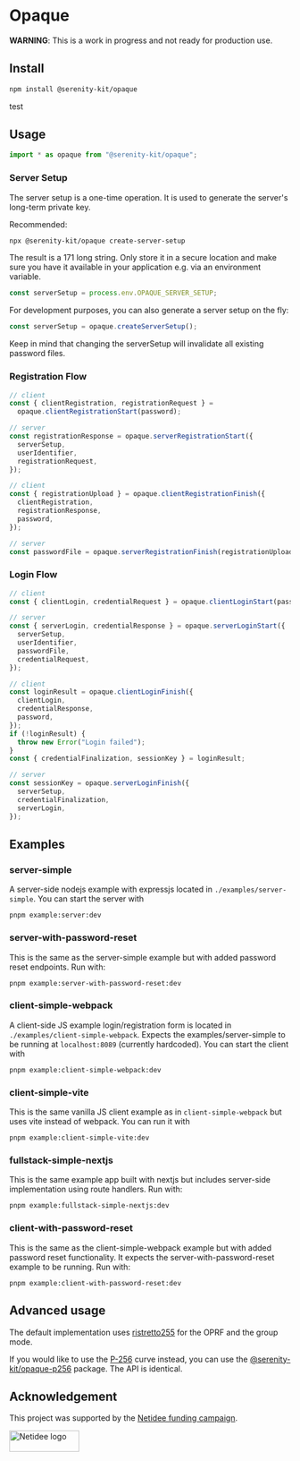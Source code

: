 # Opaque

**WARNING**: This is a work in progress and not ready for production use.

## Install

```sh
npm install @serenity-kit/opaque
```

test

## Usage

```ts
import * as opaque from "@serenity-kit/opaque";
```

### Server Setup

The server setup is a one-time operation. It is used to generate the server's long-term private key.

Recommended:

```bash
npx @serenity-kit/opaque create-server-setup
```

The result is a 171 long string. Only store it in a secure location and make sure you have it available in your application e.g. via an environment variable.

```ts
const serverSetup = process.env.OPAQUE_SERVER_SETUP;
```

For development purposes, you can also generate a server setup on the fly:

```ts
const serverSetup = opaque.createServerSetup();
```

Keep in mind that changing the serverSetup will invalidate all existing password files.

### Registration Flow

```ts
// client
const { clientRegistration, registrationRequest } =
  opaque.clientRegistrationStart(password);
```

```ts
// server
const registrationResponse = opaque.serverRegistrationStart({
  serverSetup,
  userIdentifier,
  registrationRequest,
});
```

```ts
// client
const { registrationUpload } = opaque.clientRegistrationFinish({
  clientRegistration,
  registrationResponse,
  password,
});
```

```ts
// server
const passwordFile = opaque.serverRegistrationFinish(registrationUpload);
```

### Login Flow

```ts
// client
const { clientLogin, credentialRequest } = opaque.clientLoginStart(password);
```

```ts
// server
const { serverLogin, credentialResponse } = opaque.serverLoginStart({
  serverSetup,
  userIdentifier,
  passwordFile,
  credentialRequest,
});
```

```ts
// client
const loginResult = opaque.clientLoginFinish({
  clientLogin,
  credentialResponse,
  password,
});
if (!loginResult) {
  throw new Error("Login failed");
}
const { credentialFinalization, sessionKey } = loginResult;
```

```ts
// server
const sessionKey = opaque.serverLoginFinish({
  serverSetup,
  credentialFinalization,
  serverLogin,
});
```

## Examples

### server-simple

A server-side nodejs example with expressjs located in `./examples/server-simple`.
You can start the server with

```
pnpm example:server:dev
```

### server-with-password-reset

This is the same as the server-simple example but with added password reset endpoints.
Run with:

```
pnpm example:server-with-password-reset:dev
```

### client-simple-webpack

A client-side JS example login/registration form is located in `./examples/client-simple-webpack`.
Expects the examples/server-simple to be running at `localhost:8089` (currently hardcoded).
You can start the client with

```
pnpm example:client-simple-webpack:dev
```

### client-simple-vite

This is the same vanilla JS client example as in `client-simple-webpack` but uses vite instead of webpack.
You can run it with

```
pnpm example:client-simple-vite:dev
```

### fullstack-simple-nextjs

This is the same example app built with nextjs but includes server-side implementation using route handlers. Run with:

```
pnpm example:fullstack-simple-nextjs:dev
```

### client-with-password-reset

This is the same as the client-simple-webpack example but with added password reset functionality.
It expects the server-with-password-reset example to be running.
Run with:

```
pnpm example:client-with-password-reset:dev
```

## Advanced usage

The default implementation uses [ristretto255](https://ristretto.group/) for the OPRF and the group mode.

If you would like to use the [P-256](https://docs.rs/p256/latest/p256/) curve instead, you can use the [@serenity-kit/opaque-p256](https://www.npmjs.com/package/@serenity-kit/opaque) package. The API is identical.

## Acknowledgement

This project was supported by the [Netidee funding campaign](https://www.netidee.at/).

<img
  src="https://user-images.githubusercontent.com/223045/225402556-e9f571f3-79fa-4bca-b017-af57d6afe744.jpg"
  alt="Netidee logo"
  width="125"
  height="38"
/>

